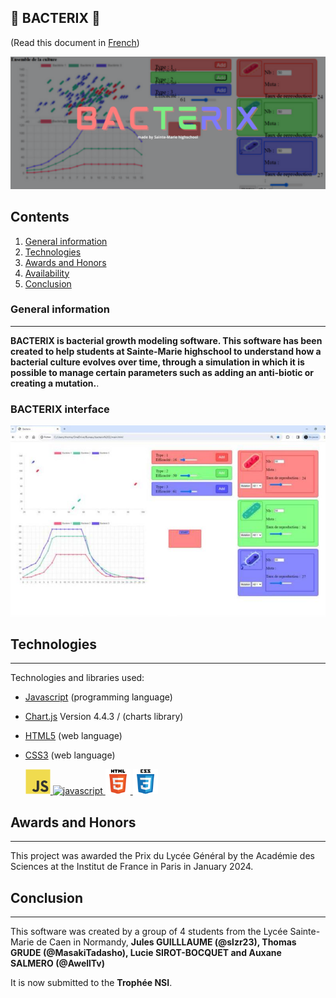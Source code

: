 ## 🦠 BACTERIX 🦠

(Read this document in [French](README_fr.md))

<p align="center">
  <img src="https://github.com/StMa-Info-Tech/BACTERIX/blob/main/bacterix%202/image/BACTERIX_img.png" alt="Sublime's custom image"/>
</p>

## Contents
1. [General information](#General-information)
2. [Technologies](#technologies)
3. [Awards and Honors](#Awards-and-Honors)
4. [Availability](#availability)
5. [Conclusion](#Conclusion)
### General information
***
**BACTERIX is bacterial growth modeling software. This software has been created to help students at Sainte-Marie highschool to understand how a bacterial culture evolves over time, through a simulation in which it is possible to manage certain parameters such as adding an anti-biotic or creating a mutation.**.
### BACTERIX interface
![BACTERIX](https://github.com/StMa-Info-Tech/BACTERIX/blob/main/bacterix%202/image/interface.jpeg)
## Technologies
***
Technologies and libraries used:
* [Javascript](https://developer.mozilla.org/fr/docs/Web/JavaS) (programming language) 
* [Chart.js](https://www.chartjs.org/docs/latest/) Version 4.4.3 / (charts library)
* [HTML5](https://developer.mozilla.org/fr/docs/Glossary/HTML5) (web language) 
* [CSS3](https://developer.mozilla.org/fr/docs/Web/CSS/Reference) (web language) 

   <a href="https://developer.mozilla.org/en-US/docs/Web/JavaScript" target="_blank" rel="noreferrer"> <img src="https://raw.githubusercontent.com/devicons/devicon/master/icons/javascript/javascript-original.svg" alt="javascript" width="40" height="40"/> </a> <a href="https://www.chartjs.org/" target="_blank" rel="noreferrer"> <img src="https://datacorner.fr/wp-content/uploads/2017/04/chartjs.jpg" alt="javascript" width="40" height="40"/> </a> <a href="https://www.w3.org/html/" target="_blank" rel="noreferrer"> <img src="https://raw.githubusercontent.com/devicons/devicon/master/icons/html5/html5-original-wordmark.svg" alt="html5" width="40" height="40"/> </a> <a href="https://www.w3schools.com/css/" target="_blank" rel="noreferrer"> <img src="https://raw.githubusercontent.com/devicons/devicon/master/icons/css3/css3-original-wordmark.svg" alt="css3" width="40" height="40"/> </a>

## Awards and Honors
***
This project was awarded the Prix du Lycée Général by the Académie des Sciences at the Institut de France in Paris in January 2024. 
## Conclusion
***
This software was created by a group of 4 students from the Lycée Sainte-Marie de Caen in Normandy, **Jules GUILLLAUME (@slzr23), Thomas GRUDE (@MasakiTadasho), Lucie SIROT-BOCQUET and Auxane SALMERO (@AwellTv)**

It is now submitted to the **Trophée NSI**.
